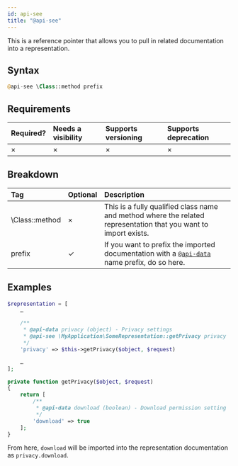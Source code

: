 ```yaml
---
id: api-see
title: "@api-see"
---
```


This is a reference pointer that allows you to pull in related documentation into a representation.

## Syntax
```php
@api-see \Class::method prefix
```

## Requirements

| Required? | Needs a visibility | Supports versioning | Supports deprecation |
| :--- | :--- | :--- | :--- |
| × | × | × | × |

## Breakdown

| Tag | Optional | Description |
| :--- | :--- | :--- |
| \Class::method | × | This is a fully qualified class name and method where the related representation that you want to import exists. |
| prefix | ✓ | If you want to prefix the imported documentation with a [`@api-data`](reference-api-data.md) name prefix, do so here. |

## Examples
```php
$representation = [
    …

    /**
     * @api-data privacy (object) - Privacy settings
     * @api-see \MyApplication\SomeRepresentation::getPrivacy privacy
     */
    'privacy' => $this->getPrivacy($object, $request)

    …
];
```

```php
private function getPrivacy($object, $request)
{
    return [
        /**
         * @api-data download (boolean) - Download permission setting
         */
        'download' => true
    ];
}
```

From here, `download` will be imported into the representation documentation as `privacy.download`.
